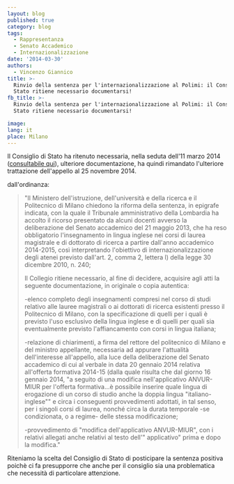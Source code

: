 ```yaml
---
layout: blog
published: true
category: blog
tags:
  - Rappresentanza
  - Senato Accademico
  - Internazionalizzazione
date: '2014-03-30'
authors:
  - Vincenzo Giannico
title: >-
  Rinvio della sentenza per l'internazionalizzazione al Polimi: il Consiglio di
  Stato ritiene necessario documentarsi!
fb_title: >-
  Rinvio della sentenza per l'internazionalizzazione al Polimi: il Consiglio di
  Stato ritiene necessario documentarsi!

image: 
lang: it
place: Milano
---
```


Il Consiglio di Stato ha ritenuto necessaria, nella seduta dell'11 marzo 2014 ([consultabile qui](http://www.giustizia-amministrativa.it/DocumentiGA/Consiglio%20di%20Stato/Sezione%206/2013/201305151/Provvedimenti/201401779_18.XML)), ulteriore documentazione, ha quindi rimandato l'ulteriore trattazione dell'appello al 25 novembre 2014.

dall'ordinanza:

> "Il Ministero dell'istruzione, dell'università e della ricerca e il Politecnico di Milano chiedono la riforma della sentenza, in epigrafe indicata, con la quale il Tribunale amministrativo della Lombardia ha accolto il ricorso presentato da alcuni docenti avverso la deliberazione del Senato accademico del 21 maggio 2013, che ha reso obbligatorio l'insegnamento in lingua inglese nei corsi di laurea magistrale e di dottorato di ricerca a partire dall'anno accademico 2014-2015, così interpretando l'obiettivo di internazionalizzazione degli atenei previsto dall'art. 2, comma 2, lettera l) della legge 30 dicembre 2010, n. 240;  
>   
>   
> Il Collegio ritiene necessario, al fine di decidere, acquisire agli atti la seguente documentazione, in originale o copia autentica:   
>   
> -elenco completo degli insegnamenti compresi nel corso di studi relativo alle lauree magistrali o ai dottorati di ricerca esistenti presso il Politecnico di Milano, con la specificazione di quelli per i quali è previsto l'uso esclusivo della lingua inglese e di quelli per quali sia eventualmente previsto l'affiancamento con corsi in lingua italiana;  
>   
> -relazione di chiarimenti, a firma del rettore del politecnico di Milano e del ministro appellante, necessaria ad appurare l'attualità dell'interesse all'appello, alla luce della deliberazione del Senato accademico di cui al verbale in data 20 gennaio 2014 relativa all'offerta formativa 2014-15 (dalla quale risulta che dal giorno 16 gennaio 2014, "a seguito di una modifica nell'applicativo ANVUR-MIUR per l'offerta formativa...è possibile inserire quale lingua di erogazione di un corso di studio anche la doppia lingua "italiano-inglese"" e circa i conseguenti provvedimenti adottati, in tal senso, per i singoli corsi di laurea, nonché circa la durata temporale -se condizionata, o a regime- delle stessa modificazione;  
>   
> -provvedimento di "modifica dell'applicativo ANVUR-MIUR", con i relativi allegati anche relativi al testo dell'" applicativo" prima e dopo la modifica."

Riteniamo la scelta del Consiglio di Stato di posticipare la sentenza positiva poichè ci fa presupporre che anche per il consiglio sia una problematica che necessità di particolare attenzione.
